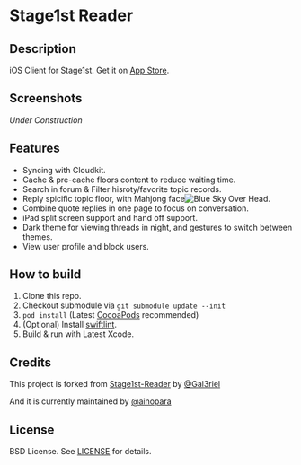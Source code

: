 # Stage1st Reader

## Description
iOS Client for Stage1st. Get it on [App Store](https://itunes.apple.com/app/apple-store/id509916119?pt=117723272&ct=Github&mt=8).

## Screenshots
*Under Construction*

## Features
- Syncing with Cloudkit.
- Cache & pre-cache floors content to reduce waiting time.
- Search in forum & Filter hisroty/favorite topic records.
- Reply spicific topic floor, with Mahjong face![Blue Sky Over Head](https://raw.githubusercontent.com/ainopara/Stage1st-Reader/master/Stage1st/Resources/Mahjong/face2017/185.png).
- Combine quote replies in one page to focus on conversation.
- iPad split screen support and hand off support.
- Dark theme for viewing threads in night, and gestures to switch between themes.
- View user profile and block users.

## How to build
1. Clone this repo.
2. Checkout submodule via `git submodule update --init`
3. `pod install` (Latest [CocoaPods](https://cocoapods.org) recommended)
4. (Optional) Install [swiftlint](https://github.com/realm/SwiftLint).
5. Build & run with Latest Xcode.

## Credits
This project is forked from [Stage1st-Reader](https://github.com/Gal3riel/Stage1st-Reader) by [@Gal3riel](https://github.com/Gal3riel)

And it is currently maintained by [@ainopara](https://github.com/ainopara)

## License
BSD License. See [LICENSE](https://github.com/ainopara/Stage1st-Reader/blob/master/LICENSE.txt) for details.
